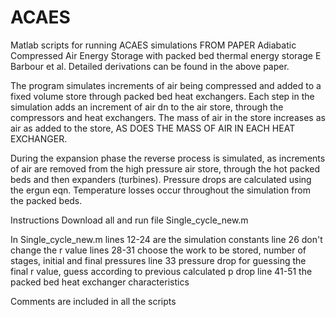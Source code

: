# ACAES
Matlab scripts for running ACAES simulations
FROM PAPER  Adiabatic Compressed Air Energy Storage with packed bed thermal energy storage
E Barbour et al.
Detailed derivations can be found in the above paper.

The program simulates increments of air being compressed and added to a fixed volume store through 
packed bed heat exchangers. Each step in the simulation adds an increment of air dn to the air store, 
through the compressors and heat exchangers. The mass of air in the store increases as air as added
to the store, AS DOES THE MASS OF AIR IN EACH HEAT EXCHANGER.

During the expansion phase the reverse process is simulated, as increments of air are removed from
the high pressure air store, through the hot packed beds and then expanders (turbines). Pressure
drops are calculated using the ergun eqn. Temperature losses occur throughout the simulation from 
the packed beds.  

Instructions
Download all and run file Single_cycle_new.m

In Single_cycle_new.m 
lines 12-24 are the simulation constants
line 26 don't change the r value
lines 28-31 choose the work to be stored, number of stages, initial and final pressures
line 33 pressure drop for guessing the final r value, guess according to previous calculated p drop
line 41-51 the packed bed heat exchanger characteristics

Comments are included in all the scripts